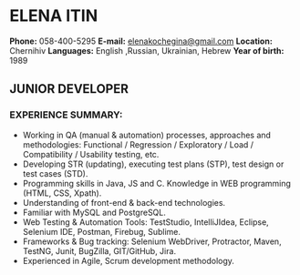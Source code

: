 # ELENA ITIN
**Phone:** 		058-400-5295
**E-mail:**		elenakochegina@gmail.com
**Location:**		Chernihiv
**Languages:**		English ,Russian, Ukrainian, Hebrew
**Year of birth:**	1989

## JUNIOR DEVELOPER 

### EXPERIENCE SUMMARY:
- 	Working in QA (manual & automation) processes, approaches and methodologies:
Functional / Regression / Exploratory / Load / Compatibility / Usability testing, etc.
-	Developing STR (updating), executing test plans (STP), test design or test cases (STD).
-	Programming skills in Java, JS and C. Knowledge in WEB programming (HTML, CSS, Xpath). 
-	Understanding of front-end & back-end technologies.
-	Familiar with MySQL and PostgreSQL.
-	Web Testing & Automation Tools: TestStudio, IntelliJIdea, Eclipse, Selenium IDE, Postman, Firebug, Sublime.
-	Frameworks & Bug tracking: Selenium WebDriver, Protractor, Maven, TestNG, Junit, BugZilla, GIT/GitHub, Jira.
-	Experienced in Agile, Scrum development methodology.

